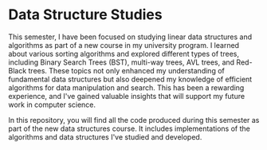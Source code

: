 # Data Structure Studies

This semester, I have been focused on studying linear data structures and algorithms as part of a new course in my university program. I learned about various sorting algorithms and explored different types of trees, including Binary Search Trees (BST), multi-way trees, AVL trees, and Red-Black trees. These topics not only enhanced my understanding of fundamental data structures but also deepened my knowledge of efficient algorithms for data manipulation and search. This has been a rewarding experience, and I've gained valuable insights that will support my future work in computer science.

In this repository, you will find all the code produced during this semester as part of the new data structures course. It includes implementations of the algorithms and data structures I've studied and developed.
